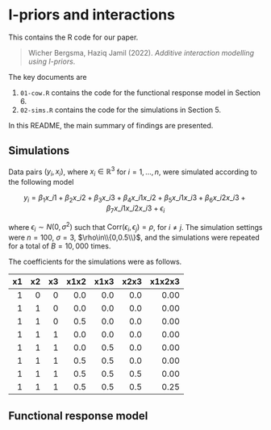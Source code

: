 I-priors and interactions
================

This contains the R code for our paper.

> Wicher Bergsma, Haziq Jamil (2022). *Additive interaction modelling
> using I-priors*.

The key documents are

1.  `01-cow.R` contains the code for the functional response model in
    Section 6.
2.  `02-sims.R` contains the code for the simulations in Section 5.

In this README, the main summary of findings are presented.

## Simulations

Data pairs $(y_i,x_i)$, where $x_i\in\mathbb R^3$ for $i=1,\dots,n$,
were simulated according to the following model

$$ y_i = \beta_1 x\_{i1} + \beta_2 x\_{i2} + \beta_3 x\_{i3} + \beta_4
x\_{i1}x\_{i2} + \beta_5 x\_{i1}x\_{i3} + \beta_6 x\_{i2}x\_{i3} +
\beta_7 x\_{i1}x\_{i2}x\_{i3} + \epsilon_i $$

where $\epsilon_i\sim N(0,\sigma^2)$ such that
$\text{Corr}(\epsilon_i,\epsilon_j)=\rho$, for $i\neq j$. The simulation
settings were $n=100$, $\sigma=3$, $\rho\in\\{0,0.5\\}$, and the
simulations were repeated for a total of $B=10,000$ times.

The coefficients for the simulations were as follows.

|  x1 |  x2 |  x3 | x1x2 | x1x3 | x2x3 | x1x2x3 |
|----:|----:|----:|-----:|-----:|-----:|-------:|
|   1 |   0 |   0 |  0.0 |  0.0 |  0.0 |   0.00 |
|   1 |   1 |   0 |  0.0 |  0.0 |  0.0 |   0.00 |
|   1 |   1 |   0 |  0.5 |  0.0 |  0.0 |   0.00 |
|   1 |   1 |   1 |  0.0 |  0.0 |  0.0 |   0.00 |
|   1 |   1 |   1 |  0.0 |  0.5 |  0.0 |   0.00 |
|   1 |   1 |   1 |  0.5 |  0.5 |  0.0 |   0.00 |
|   1 |   1 |   1 |  0.5 |  0.5 |  0.5 |   0.00 |
|   1 |   1 |   1 |  0.5 |  0.5 |  0.5 |   0.25 |

## Functional response model
